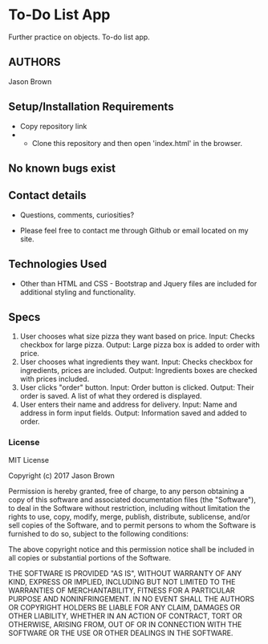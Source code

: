 # To-Do List App
Further practice on objects.  To-do list app.

## AUTHORS
Jason Brown

## Setup/Installation Requirements

* Copy repository link
*  - Clone this repository and then open 'index.html' in the browser.

## No known bugs exist

## Contact details

* Questions, comments, curiosities?

* Please feel free to contact me through Github or email located on my site.

## Technologies Used

* Other than HTML and CSS -
Bootstrap and Jquery files are included for additional styling and functionality.

## Specs
1. User chooses what size pizza they want based on price.
Input: Checks checkbox for large pizza.
Output: Large pizza box is added to order with price.
2. User chooses what ingredients they want.
Input: Checks checkbox for ingredients, prices are included.
Output: Ingredients boxes are checked with prices included.
3. User clicks "order" button.
Input: Order button is clicked.
Output: Their order is saved.  A list of what they ordered is displayed.
4. User enters their name and address for delivery.
Input: Name and address in form input fields.
Output: Information saved and added to order.

### License

MIT License

Copyright (c) 2017 Jason Brown

Permission is hereby granted, free of charge, to any person obtaining a copy
of this software and associated documentation files (the "Software"), to deal
in the Software without restriction, including without limitation the rights
to use, copy, modify, merge, publish, distribute, sublicense, and/or sell
copies of the Software, and to permit persons to whom the Software is
furnished to do so, subject to the following conditions:

The above copyright notice and this permission notice shall be included in all
copies or substantial portions of the Software.

THE SOFTWARE IS PROVIDED "AS IS", WITHOUT WARRANTY OF ANY KIND, EXPRESS OR
IMPLIED, INCLUDING BUT NOT LIMITED TO THE WARRANTIES OF MERCHANTABILITY,
FITNESS FOR A PARTICULAR PURPOSE AND NONINFRINGEMENT. IN NO EVENT SHALL THE
AUTHORS OR COPYRIGHT HOLDERS BE LIABLE FOR ANY CLAIM, DAMAGES OR OTHER
LIABILITY, WHETHER IN AN ACTION OF CONTRACT, TORT OR OTHERWISE, ARISING FROM,
OUT OF OR IN CONNECTION WITH THE SOFTWARE OR THE USE OR OTHER DEALINGS IN THE
SOFTWARE.

